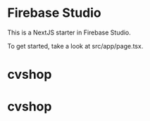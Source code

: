 # Firebase Studio

This is a NextJS starter in Firebase Studio.

To get started, take a look at src/app/page.tsx.
# cvshop
# cvshop
